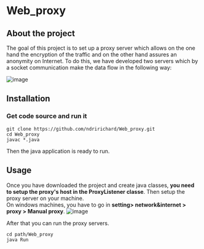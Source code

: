 # Web_proxy
## About the project
The goal of this project is to set up a proxy server which allows on the one hand the encryption of the traffic and on the other hand assures an anonymity on Internet. To do this, we have developed two servers which by a socket communication make the data flow in the following way:

![image](https://user-images.githubusercontent.com/94222983/152293991-f6ab3990-4913-43fe-b77a-1d2baa0815c9.png)

## Installation 

### Get code source and run it 
```
git clone https://github.com/ndririchard/Web_proxy.git
cd Web_proxy
javac *.java
```
Then the java application is ready to run.

## Usage 
Once you have downloaded the project and create java classes, **you need to setup the proxy's host in the ProxyListener classe**.
Then setup the proxy server on your machine.<br>
On windows machines, you have to go in **setting> network&internet > proxy > Manual proxy**.
![image](https://user-images.githubusercontent.com/94222983/152889723-de82ebdd-2911-47b7-a08d-8073765cefe8.png)

After that you can run the proxy servers.
```
cd path/Web_proxy
java Run
```
